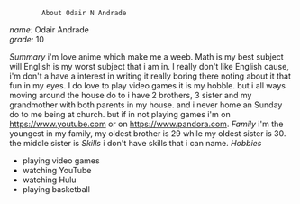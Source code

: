             About Odair N Andrade  
*name:* Odair Andrade      
 *grade:* 10 
 

 *Summary*
 i'm love anime which make me a weeb. Math is my best subject will English is my worst subject that i am in. I really don't like English cause, i'm don't a have a interest in writing it really boring there noting about it that fun in my eyes. I do love to play video games it is my hobble. but i all ways moving around the  house do to i have 2 brothers, 3 sister and my grandmother with both parents in my house. and i never home an Sunday do to me being at church. but if in not playing games i'm on https://www.youtube.com or on  https://www.pandora.com.
 *Family* 
 i'm the youngest in my family, my oldest brother is 29 while my oldest sister is 30. the middle sister is 
 *Skills*
 i don't have skills that i can name.
*Hobbies*
* playing video games 
* watching YouTube 
* watching Hulu 
* playing basketball
 
